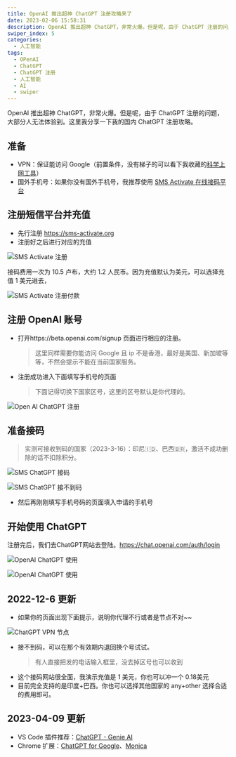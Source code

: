 ```yaml
---
title: OpenAI 推出超神 ChatGPT 注册攻略来了
date: 2023-02-06 15:58:31
description: OpenAI 推出超神 ChatGPT，非常火爆。但是呢，由于 ChatGPT 注册的问题，大部分人无法体验到。这里我分享一下我的国内 ChatGPT 注册攻略。
swiper_index: 5
categories:
  - 人工智能
tags:
  - OPenAI
  - ChatGPT
  - ChatGPT 注册
  - 人工智能
  - AI
  - swiper
---
```


<ins class="adsbygoogle" style="display:block; text-align:center;"  data-ad-layout="in-article" data-ad-format="fluid" data-ad-client="ca-pub-7962287588031867" data-ad-slot="2542544532"></ins><script> (adsbygoogle = window.adsbygoogle || []).push({});</script>

OpenAI 推出超神 ChatGPT，非常火爆。但是呢，由于 ChatGPT 注册的问题，大部分人无法体验到。这里我分享一下我的国内 ChatGPT 注册攻略。

## 准备

- VPN：保证能访问 Google（前置条件，没有梯子的可以看下我收藏的[科学上网工具](https://youngjuning.js.org/vpn/)）
- 国外手机号：如果你没有国外手机号，我推荐使用 [SMS Activate 在线接码平台](https://sms-activate.org)

## 注册短信平台并充值

- 先行注册 <https://sms-activate.org>
- 注册好之后进行对应的充值

![SMS Activate 注册](https://p1-juejin.byteimg.com/tos-cn-i-k3u1fbpfcp/8acaf6d767714b1d82122cd3206f4ba7~tplv-k3u1fbpfcp-watermark.image?)

接码费用一次为 10.5 卢布，大约 1.2 人民币。因为充值默认为美元，可以选择充值 1 美元进去，

![SMS Activate 注册付款](https://p3-juejin.byteimg.com/tos-cn-i-k3u1fbpfcp/5c507b1564d1442d8dfab0ebc8d481e1~tplv-k3u1fbpfcp-watermark.image?)

## 注册 OpenAI 账号

- 打开https://beta.openai.com/signup 页面进行相应的注册。
  > 这里同样需要你能访问 Google 且 ip 不是香港，最好是美国、新加坡等等，不然会提示不能在当前国家服务。
- 注册成功进入下面填写手机号的页面
  > 下面记得切换下国家区号，这里的区号默认是你代理的。

![Open AI ChatGPT 注册](https://p6-juejin.byteimg.com/tos-cn-i-k3u1fbpfcp/d50d22c04df0430aa0b2afca70a55beb~tplv-k3u1fbpfcp-watermark.image?)

## 准备接码

> 实测可接收到码的国家（2023-3-16）：印尼🇮🇩、巴西🇧🇷，激活不成功删除的话不扣除积分。

![SMS ChatGPT 接码](https://p9-juejin.byteimg.com/tos-cn-i-k3u1fbpfcp/79235be8d7104175a6dda1cc63f46937~tplv-k3u1fbpfcp-watermark.image?)

![SMS ChatGPT 接不到码](https://p1-juejin.byteimg.com/tos-cn-i-k3u1fbpfcp/c2e4434858ab4cbaaa9e1d8249305547~tplv-k3u1fbpfcp-watermark.image?)

- 然后再刚刚填写手机号码的页面填入申请的手机号

## 开始使用 ChatGPT

注册完后，我们去ChatGPT网站去登陆。https://chat.openai.com/auth/login

![OpenAI ChatGPT 使用](https://p1-juejin.byteimg.com/tos-cn-i-k3u1fbpfcp/3e474b55d15d4b8ea3c56e7deb5ce8f9~tplv-k3u1fbpfcp-watermark.image?)

![OpenAI ChatGPT 使用](https://p9-juejin.byteimg.com/tos-cn-i-k3u1fbpfcp/bf36cc1afc9b45539f543211739c9f83~tplv-k3u1fbpfcp-watermark.image?)

## 2022-12-6 更新

- 如果你的页面出现下面提示，说明你代理不行或者是节点不对~~

![ChatGPT VPN 节点](https://p6-juejin.byteimg.com/tos-cn-i-k3u1fbpfcp/bc290c2a7abf4c9faee9a392819d16e4~tplv-k3u1fbpfcp-watermark.image?)

- 接不到码，可以在那个有效期内退回换个号试试。
  > 有人直接把发的电话输入框里，没去掉区号也可以收到
- 这个接码网站很全面，我演示充值是 1 美元，你也可以冲一个 0.18美元
- 目前完全支持的是印度+巴西。你也可以选择其他国家的 any+other 选择合适的费用即可。

## 2023-04-09 更新

- VS Code 插件推荐：[ChatGPT - Genie AI](https://marketplace.visualstudio.com/items?itemName=genieai.chatgpt-vscode)
- Chrome 扩展：[ChatGPT for Google](https://chrome.google.com/webstore/detail/chatgpt-for-google/jgjaeacdkonaoafenlfkkkmbaopkbilf/related?hl=zh-CN)、[Monica](https://monica.im/?c=UH68PBPR)
